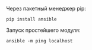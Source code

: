 Через пакетный менеджер pip:

`pip install ansible`

Запуск простейшего модуля:

`ansible -m ping localhost`



